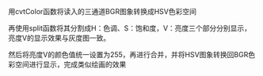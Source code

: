 用cvtColor函数将读入的三通道BGR图象转换成HSV色彩空间

再使用split函数将其分割成H：色调、S：饱和度，V：亮度三个部分分别显示，亮度V的显示效果与灰度图一致。

然后将亮度V的颜色值统一设置为255，再进行合并，并将HSV图象转换回BGR色彩空间进行显示，完成类似绘画的效果